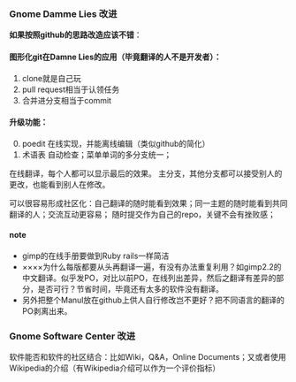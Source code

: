 ### Gnome Damme Lies 改进
**如果按照github的思路改造应该不错**：

#### 图形化git在Damne Lies的应用（毕竟翻译的人不是开发者）：
1. clone就是自己玩
2. pull request相当于认领任务
3. 合并进分支相当于commit

#### 升级功能：
0. poedit 在线实现，并能离线编辑（类似github的简化）
1. 术语表 自动检查；菜单单词的多分支统一；

在线翻译，每个人都可以显示最后的效果。
主分支，其他分支都可以接受别人的更改，也能看到别人在修改。

可以很容易形成社区化：自己翻译的随时能看到效果；同一主题的随时能看到共同翻译的人；交流互动更容易；
随时提交作为自己的repo，关键不会有挫败感；

#### note
- gimp的在线手册要做到Ruby rails一样简洁
- ××××为什么每版都要从头再翻译一遍，有没有办法重复利用？如gimp2.2的中文翻译。似乎发PO，对比以前PO，在线列出差异，然后之翻译有差异的部分，是否可行？节省时间，毕竟还有太多的软件没有翻译。
- 另外把整个Manul放在github上供人自行修改岂不更好？把不同语言的翻译的PO剥离出来。

### Gnome Software Center 改进
软件能否和软件的社区结合：比如Wiki，Q&A，Online Documents；又或者使用Wikipedia的介绍（有Wikipedia介绍可以作为一个评价指标）
